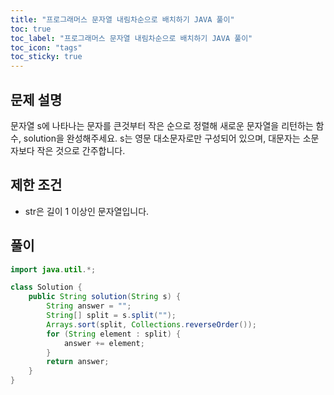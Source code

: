 ```yaml
---
title: "프로그래머스 문자열 내림차순으로 배치하기 JAVA 풀이"
toc: true
toc_label: "프로그래머스 문자열 내림차순으로 배치하기 JAVA 풀이"
toc_icon: "tags"
toc_sticky: true
---
```

## 문제 설명
문자열 s에 나타나는 문자를 큰것부터 작은 순으로 정렬해 새로운 문자열을 리턴하는 함수, solution을 완성해주세요.
s는 영문 대소문자로만 구성되어 있으며, 대문자는 소문자보다 작은 것으로 간주합니다.

## 제한 조건
- str은 길이 1 이상인 문자열입니다.

## 풀이
```java
import java.util.*;

class Solution {
    public String solution(String s) {
        String answer = "";
        String[] split = s.split("");
        Arrays.sort(split, Collections.reverseOrder());
        for (String element : split) {
            answer += element;
        }
        return answer;
    }
}
```
